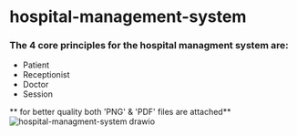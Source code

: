 # hospital-management-system
### The 4 core principles for the hospital managment system are:

- Patient
- Receptionist
- Doctor
- Session


** for better quality both 'PNG' & 'PDF' files are attached**
![hospital-managment-system drawio](https://github.com/JihadKhader/hospital-management-system/assets/105065451/fcda35d5-c121-4c04-b9db-bec627f71f17)


